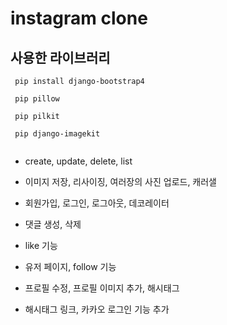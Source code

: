 # instagram clone

## 사용한 라이브러리


```
 pip install django-bootstrap4

 pip pillow

 pip pilkit

 pip django-imagekit
 
```




-  create, update, delete, list



- 이미지 저장, 리사이징, 여러장의 사진 업로드, 캐러샐



- 회원가입, 로그인, 로그아웃, 데코레이터



- 댓글 생성, 삭제



- like 기능



- 유저 페이지, follow 기능 



- 프로필 수정, 프로필 이미지 추가, 해시태그



- 해시태그 링크, 카카오 로그인 기능 추가



